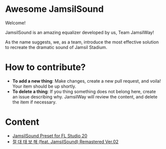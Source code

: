 # Awesome JamsilSound

Welcome!

JamsilSound is an amazing equalizer developed by us, Team JamsilWay!

As the name suggests, we, as a team, introduce the most effective solution to recreate the dramatic sound of Jamsil Stadium.

# How to contribute?

 - **To add a new thing**: Make changes, create a new pull request, and voila! Your item should be up shortly.
 - **To delete a thing**: If you thing something does not belong here, create an issue describing why. JamsilWay will review the content, and delete the item if necessary.

# Content

 - [JamsilSound Preset for FL Studio 20](https://drive.google.com/file/d/1umvF9YgO9nBDWpmCEAjDnS5uioMLpiD7/view)
 - [절 대 태 보 해 (feat. JamsilSound) Remastered Ver.02](https://soundcloud.com/e0h2tzmoepf4/featsound-remaster-ver-2)
